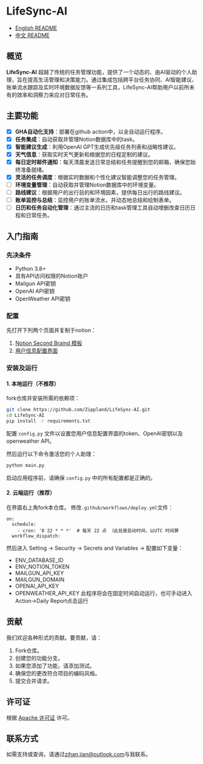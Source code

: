 # LifeSync-AI

- [English README](README_EN.md)
- [中文 README](README.md)

## 概览
**LifeSync-AI** 超越了传统的任务管理功能，提供了一个动态的、由AI驱动的个人助理，旨在提高生活管理和决策能力。通过集成包括跨平台任务协同、AI智能建议、账单流水跟踪及实时环境数据反馈等一系列工具，LifeSync-AI帮助用户以前所未有的效率和洞察力来应对日常任务。

## 主要功能
- [X] **GHA自动化支持**：部署在github action中，以全自动运行程序。
- [X] **任务集成**：自动获取并管理Notion数据库中的task。
- [X] **智能建议生成**：利用OpenAI GPT生成优先级任务列表和战略性建议。
- [X] **天气信息**：获取实时天气更新和根据您的日程定制的建议。
- [X] **每日定时邮件通知**：每天清晨发送日常总结和任务提醒到您的邮箱，确保您始终准备就绪。
- [X] **灵活的任务调度**：根据实时数据和个性化建议智能调整您的任务管理。
- [ ] **环境变量管理**：自动获取并管理Notion数据库中的环境变量。
- [ ] **路线建议**：根据用户的出行目的和环境因素，提供每日出行的路线建议。
- [ ] **账单监控与总结**：监控用户的账单流水，并动态地总结和绘制表单。
- [ ] **日历和任务自动化管理**：通过主流的日历和task管理工具自动增删改查日历日程和日常任务。

## 入门指南

### 先决条件
- Python 3.8+
- 具有API访问权限的Notion账户
- Mailgun API密钥
- OpenAI API密钥
- OpenWeather API密钥

### 配置
先打开下列两个页面并复制于notion：
1. [Notion Second Braind 模板](https://ubiquitous-myth-d1f.notion.site/Second-Brain-991f084173fb4649bcb36a438fb648c0?pvs=4)
2. [用户信息配置界面](https://ubiquitous-myth-d1f.notion.site/74dc39a6d0fc41ae9c353d8f2ae734b9?v=b1487a20df1647f2b1cb33e3b61d80f2&pvs=4)

### 安装及运行 
#### 1. 本地运行（不推荐）
fork仓库并安装所需的依赖项：
```bash
git clone https://github.com/Zippland/LifeSync-AI.git
cd LifeSync-AI
pip install -r requirements.txt
```
配置 `config.py` 文件以设置您用户信息配置界面的token、OpenAI密钥以及openweather API。

然后运行以下命令激活您的个人助理：
```bash
python main.py
```
启动应用程序前，请确保 `config.py` 中的所有配置都是正确的。

#### 2. 云端运行（推荐）
在界面右上角fork本仓库。
修改`.github/workflows/deploy.yml`文件：
```ymal
on:
  schedule:
    - cron: '0 22 * * *'  # 每天 22 点 （此处是启动时间，以UTC 时间算
  workflow_dispatch:
```
然后进入 Setting -> Security -> Secrets and Variables ->
配置如下变量：
- ENV_DATABASE_ID
- ENV_NOTION_TOKEN
- MAILGUN_API_KEY
- MAILGUN_DOMAIN
- OPENAI_API_KEY
- OPENWEATHER_API_KEY
此程序将会在固定时间自动运行，也可手动进入Action->Daily Report点击运行

## 贡献
我们欢迎各种形式的贡献。要贡献，请：
1. Fork仓库。
2. 创建您的功能分支。
3. 如果您添加了功能，请添加测试。
4. 确保您的更改符合项目的编码风格。
5. 提交合并请求。

## 许可证
根据 [Apache 许可证](LICENSE) 许可。

## 联系方式
如需支持或查询，请通过[zihan.jian@outlook.com](mailto:zihan.jian@outlook.com)与我联系。
